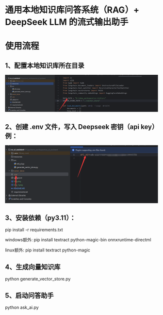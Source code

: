 # 通用本地知识库问答系统（RAG）+ DeepSeek LLM 的流式输出助手

# 使用流程

## 1、配置本地知识库所在目录
![img_1.png](resources/img_1.png)

## 2、创建 .env 文件，写入 Deepseek 密钥（api key）例：
![img_2.png](resources/img_2.png)

## 3、安装依赖（py3.11）：
pip install -r requirements.txt

windows额外: pip install textract python-magic-bin onnxruntime-directml

linux额外: pip install textract python-magic

## 4、生成向量知识库
python generate_vector_store.py

## 5、启动问答助手
python ask_ai.py